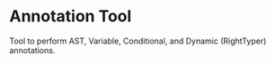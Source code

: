 # Annotation Tool
Tool to perform AST, Variable, Conditional, and Dynamic (RightTyper) annotations.
